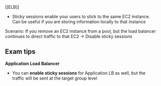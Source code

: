 [[ELB]]
- Sticky sessions enable your users to stick to the same EC2 instance. Can be useful if you are storing information locally to that instance

Scenario:
If you remove an EC2 instance from a pool, but the load balancer continues to direct traffic to that EC2 -> Disable sticky sessions
## Exam tips

**Application Load Balancer**

- You can **enable sticky sessions** for Application LB as well, but the traffic will be sent at the target group level